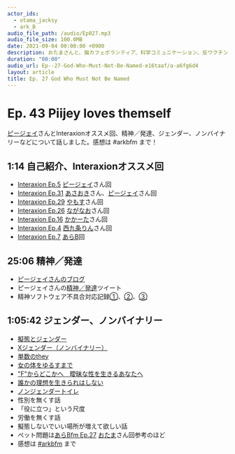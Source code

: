 ```yaml
---
actor_ids:
  - otama_jacksy
  - ark_B
audio_file_path: /audio/Ep027.mp3
audio_file_size: 100.0MB
date: 2021-09-04 00:00:00 +0900
description: おたまさんと、猫カフェボランティア、科学コミュニケーション、反ワクチン監視、ドラえもん、絶滅動物は蘇らせるべきか、ミッドサマー、保護猫のススメなどについて話しました。
duration: "00:00"
audio_url: Ep--27-God-Who-Must-Not-Be-Named-e16taaf/a-a6fg6d4
layout: article
title: Ep. 27 God Who Must Not Be Named
---
```


# Ep. 43 Piijey loves themself

[ピージェイ](https://twitter.com/xiPJ)さんとInteraxionオススメ回、精神／発達、ジェンダー、ノンバイナリーなどについて話しました。感想は #arkbfm まで！

## 1:14 自己紹介、Interaxionオススメ回

* [Interaxion Ep.5](https://interaxion-podcast.github.io/5) [ピージェイ](https://twitter.com/xiPJ)さん回
* [Interaxion Ep.31](https://interaxion-podcast.github.io/31) [あさおき](https://twitter.com/asaokitan)さん、[ピージェイ](https://twitter.com/xiPJ)さん回
* [Interaxion Ep.29](https://interaxion-podcast.github.io/29) [やもす](https://twitter.com/ShIma_Megagauss)さん回
* [Interaxion Ep.26](https://interaxion-podcast.github.io/26) [ながなお](https://twitter.com/naganao)さん回
* [Interaxion Ep.16](https://interaxion-podcast.github.io/16) [かかーた](https://twitter.com/Kuzz_pontie_Kak)さん回
* [Interaxion Ep.4](https://interaxion-podcast.github.io/4) [西九条りん](https://twitter.com/poecilorhyncha)さん回
* [Interaxion Ep.7](https://interaxion-podcast.github.io/7) [あらB](https://twitter.com/ark_B)回

## 25:06 精神／発達

* [ピージェイさんのブログ](https://isomocha.hatenablog.com/)
* ピージェイさんの[精神／発達](https://twitter.com/xiPJ/status/1277208914619031552?s=20)ツイート
* 精神ソフトウェア不具合対応記録[①](https://isomocha.hatenablog.com/entry/200801)、[②](https://isomocha.hatenablog.com/entry/2021/11/25/195351)、[③](https://isomocha.hatenablog.com/entry/2021/11/25/195351)

## 1:05:42 ジェンダー、ノンバイナリー

* [擬態とジェンダー](https://isomocha.hatenablog.com/entry/2021/11/07/022215)
* [Xジェンダー（ノンバイナリー）](https://ja.wikipedia.org/wiki/X%E3%82%B8%E3%82%A7%E3%83%B3%E3%83%80%E3%83%BC)
* [単数のthey](https://ja.wikipedia.org/wiki/%E5%8D%98%E6%95%B0%E3%81%AEthey)
* [女の体をゆるすまで](https://amzn.to/3mk9uqN)
* ["F"からどこかへ　曖昧な性を生きるあなたへ](https://twitter.com/BooksYoshino/status/1462297767104036864?s=20)
* [誰かの理想を生きられはしない](https://amzn.to/3qbOSSF)
* [ノンジェンダートイレ](http://www.ecomo.or.jp/barrierfree/pictogram/allgender_toilet/)
* 性別を無くす話
* 「役に立つ」という尺度
* 労働を無くす話
* 擬態しないでいい場所が増えて欲しい話
* ペット問題は[あらBfm Ep.27](https://anchor.fm/arkbfm/episodes/Ep--27-God-Who-Must-Not-Be-Named-e16taaf) [おたま](https://twitter.com/otama_jacksy)さん回参考のほど
* 感想は [#arkbfm](https://twitter.com/hashtag/arkbfm) まで
